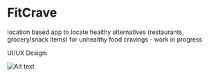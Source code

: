 # FitCrave
location based app to locate healthy alternatives (restaurants, grocery/snack items) for unhealthy food cravings - work in progress

UI/UX Design:

![Alt text](https://github.com/saijalsuri/FitCrave/blob/master/fitcrave_UI.png)
